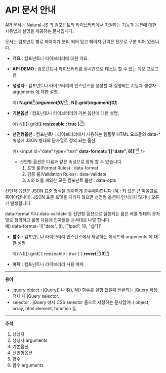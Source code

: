API 문서 안내
===

API 문서는 Natural-JS 의 컴포넌트와 라이브러리에서 지원하는 기능과 옵션에 대한 사용법과 설명을 제공하는 문서입니다.

문서는 컴포넌트 별로 페이지가 분리 되어 있고 페이지 단락은 탭으로 구분 되어 있습니다.

* __개요__ : 컴포넌트나 라이브러리에 대한 개요.

* __API DEMO__ : 컴포넌트나 라이브러리를 실시간으로 테스트 할 수 있는 데모 프로그램

* __생성자__ : 컴포넌트나 라이브러리의 인스턴스를 생성할 때 실행되는 기능과 생성자 arguments 에 대한 설명.

    예) __N.grid__[<sup>1)</sup>](#fn1)(___argument[0]___[<sup>2)</sup>](#fn2)), __N().grid__(___argument[0]___)

* __기본옵션__ : 컴포넌트나 라이브러리의 기본 옵션에 대한 설명.

    예) N([]).grid(__{ resizeable : true }__[<sup>3)</sup>](#fn3))

* __선언형옵션__ : 컴포넌트나 라이브러리에서 사용하는 템플릿 HTML 요소들의 data-* 속성에 JSON 형태의 문자열로 정의 되는 옵션.

    예) &lt;input id="date" type="text" __data-format='[["date", 8]]'__[<sup>4)</sup>](#fn4) /&gt;

    * 선언형 옵션은 다음과 같은 속성으로 정의 할 수 있습니다.
        1. 포멧 룰(Format Rules) : data-format
        2. 검증 룰(Validation Rules) : data-validate
        3. a 와 b 를 제외한 모든 컴포넌트 옵션 : data-opts

<p class="alert">선언적 옵션은 JSON 표준 형식을 정확하게 준수해야합니다 (예 : 키 값은 큰 따옴표로 묶어야합니다). JSON 표준 포멧을 지키지 않으면 선언형 옵션이 인식되지 않거나 오류가 발생합니다.</p>

<div class="alert">
    data-format 이나 data-validate 등 선언형 옵션으로 실행되는 룰은 배열 형태의 문자열로 정의하고 룰명 다음에 인자들을 순서대로 나열 합니다.
    <div class="alert">예) data-format='[["date", 8], ["lpad", 10, "@"]]'</div>
</div>

* __함수__ : 컴포넌트나 라이브러리 인스턴스에서 제공하는 메서드와 arguments 에 대한 설명

    예) N([]).grid( { resizeable : true } ).__revert__[<sup>5)</sup>](#fn5)(__3__[<sup>6)</sup>](#fn6))

* __예제__ : 컴포넌트나 라이브러리 사용 예제

---

__용어__
* jquery object : jQuery() 나  $(), N() 함수를 실행 했을때 반환되는 jQuery 확장 객체 나 jQuery selector.
* selector : jQuery 에서 CSS selector 폼으로 지정하는 문자열이나 object, array, html element, function 등.

---

__주석__
1. <span id="fn1">생성자</span>
2. <span id="fn2">생성자 arguments</span>
3. <span id="fn3">기본옵션</span>
4. <span id="fn4">선언형옵션</span>
5. <span id="fn5">함수</span>
6. <span id="fn6">함수 arguments</span>